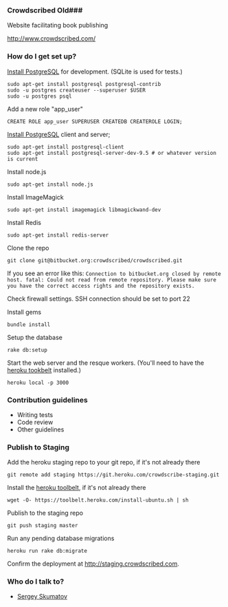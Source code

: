 ### Crowdscribed Old###

Website facilitating book publishing

http://www.crowdscribed.com/

### How do I get set up? ###

[Install PostgreSQL](https://help.ubuntu.com/community/PostgreSQL) for development. (SQLite is used for tests.)
```
sudo apt-get install postgresql postgresql-contrib
sudo -u postgres createuser --superuser $USER
sudo -u postgres psql
```
Add a new role "app_user"
```
CREATE ROLE app_user SUPERUSER CREATEDB CREATEROLE LOGIN;
```
[Install PostgreSQL](https://help.ubuntu.com/community/PostgreSQL) client and server;

```
sudo apt-get install postgresql-client
sudo apt-get install postgresql-server-dev-9.5 # or whatever version is current
```

Install node.js
```
sudo apt-get install node.js
```

Install ImageMagick
```
sudo apt-get install imagemagick libmagickwand-dev
```

Install Redis
```
sudo apt-get install redis-server
```

Clone the repo
```
git clone git@bitbucket.org:crowdscribed/crowdscribed.git
```

If you see an error like this: ```Connection to bitbucket.org closed by remote host.
fatal: Could not read from remote repository.
Please make sure you have the correct access rights and the repository exists.```
 
Check firewall settings. SSH connection should be set to port 22 


Install gems
```
bundle install
```

Setup the database
```
rake db:setup
```

Start the web server and the resque workers. (You'll need to have the [heroku tookbelt](https://blog.heroku.com/the_heroku_toolbelt) installed.)
```
heroku local -p 3000
```

### Contribution guidelines ###

* Writing tests
* Code review
* Other guidelines

### Publish to Staging

Add the heroku staging repo to your git repo, if it's not already there
```
git remote add staging https://git.heroku.com/crowdscribe-staging.git
```

Install the [heroku toolbelt](https://toolbelt.heroku.com/), if it's not already there
```
wget -O- https://toolbelt.heroku.com/install-ubuntu.sh | sh
```

Publish to the staging repo
```
git push staging master
```

Run any pending database migrations
```
heroku run rake db:migrate
```

Confirm the deployment at http://staging.crowdscribed.com.

### Who do I talk to? ###

* [Sergey Skumatov](mailto:sskumatov@gmail.com)
